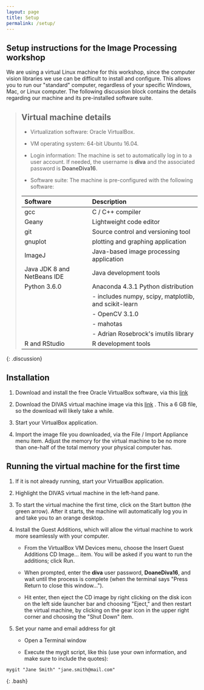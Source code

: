 ```yaml
---
layout: page
title: Setup
permalink: /setup/
---
```


## Setup instructions for the Image Processing workshop

We are using a virtual Linux machine for this workshop, since the computer 
vision libraries we use can be difficult to install and configure. This 
allows you to run our "standard" computer, regardless of your specific 
Windows, Mac, or Linux computer. The following discussion block contains 
the details regarding our machine and its pre-installed software suite.

> ## Virtual machine details
> 
> * Virtualization software: Oracle VirtualBox.
> 
> * VM operating system: 64-bit Ubuntu 16.04. 
> 
> * Login information: The machine is set to automatically log in to a user 
> account. If needed, the username is **diva** and the associated password 
> is **DoaneDiva16**.
> 
> * Software suite: The machine is pre-configured with the following software:
> 
> | Software                    | Description                                           |
> | :-------------------------- | :-----------------------------------------------------|
> | gcc                         | C / C++ compiler                                      |
> | Geany                       | Lightweight code editor                               |
> | git                         | Source control and versioning tool                    |
> | gnuplot                     |  plotting and graphing application                    |
> | ImageJ                      | Java-based image processing application               |
> | Java JDK 8 and NetBeans IDE | Java development tools                                |
> | Python 3.6.0                | Anaconda 4.3.1 Python distribution                    |
> |                             | - includes numpy, scipy, matplotlib, and scikit-learn |
> |                             | - OpenCV 3.1.0                                        |
> |                             | - mahotas                                             |
> |                             | - Adrian Rosebrock's imutils library                  |
> | R and RStudio               | R development tools                                   | 
{: .discussion}

## Installation

1. Download and install the free Oracle VirtualBox software, via this 
[link](https://www.virtualbox.org/wiki/Downloads "VirtualBox download")

2. Download the DIVAS virtual machine image via this 
[link](https://drive.google.com/file/d/0Bx45j2TRK8WgN0hwUC1RVVQ3WlE/view?usp=sharing)
. This a 6 GB file, so the download will likely take a while.

3. Start your VirtualBox application.

4. Import the image file you downloaded, via the File / Import Appliance 
menu item. Adjust the memory for the virtual machine to be no more than 
one-half of the total memory your physical computer has.

## Running the virtual machine for the first time

1. If it is not already running, start your VirtualBox application.

2. Highlight the DIVAS virtual machine in the left-hand pane.

3. To start the virtual machine the first time, click on the Start button 
(the green arrow). After it starts, the machine will automatically log you 
in and take you to an orange desktop.

4. Install the Guest Additions, which will allow the virtual machine to 
work more seamlessly with your computer. 

	* From the VirtualBox VM Devices menu, choose the Insert Guest 
Additions CD Image... item. You will be asked if you want to run the 
additions; click Run.

	* When prompted, enter the **diva** user password, **DoaneDiva16**, 
and wait until the process is complete (when the terminal says "Press Return 
to close this window...").

	* Hit enter, then eject the CD image by right clicking on the disk 
icon on the left side launcher bar and choosing "Eject," and then restart 
the virtual machine, by clicking on the gear icon in the upper right corner 
and choosing the "Shut Down" item.

5. Set your name and email address for git

	* Open a Terminal window

	* Execute the mygit script, like this (use your own information, 
and make sure to include the quotes):

~~~
mygit "Jane Smith" "jane.smith@mail.com"
~~~
{: .bash}





